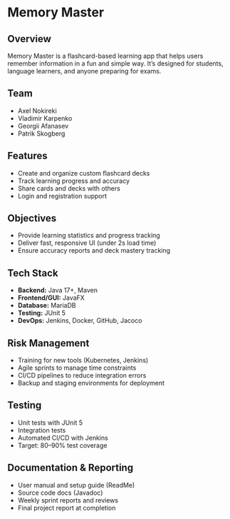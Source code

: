 # Memory Master

## Overview

Memory Master is a flashcard-based learning app that helps users remember information in a fun and simple way. It’s designed for students, language learners, and anyone preparing for exams.

## Team

- Axel Nokireki
- Vladimir Karpenko
- Georgii Afanasev
- Patrik Skogberg

## Features

- Create and organize custom flashcard decks
- Track learning progress and accuracy
- Share cards and decks with others
- Login and registration support

## Objectives

- Provide learning statistics and progress tracking
- Deliver fast, responsive UI (under 2s load time)
- Ensure accuracy reports and deck mastery tracking

## Tech Stack

- **Backend:** Java 17+, Maven
- **Frontend/GUI:** JavaFX
- **Database:** MariaDB
- **Testing:** JUnit 5
- **DevOps:** Jenkins, Docker, GitHub, Jacoco

## Risk Management

- Training for new tools (Kubernetes, Jenkins)
- Agile sprints to manage time constraints
- CI/CD pipelines to reduce integration errors
- Backup and staging environments for deployment

## Testing

- Unit tests with JUnit 5
- Integration tests
- Automated CI/CD with Jenkins
- Target: 80–90% test coverage

## Documentation & Reporting

- User manual and setup guide (ReadMe)
- Source code docs (Javadoc)
- Weekly sprint reports and reviews
- Final project report at completion
